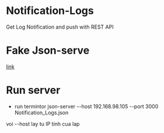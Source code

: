 # Notification-Logs
Get Log Notification and push with REST API

# Fake Json-serve
[link]( https://github.com/typicode/json-server)
# Run server
- run termintor
json-server --host 192.168.98.105 --port 3000 Notification_Logs.json 

voi --host lay tu IP tinh cua lap



